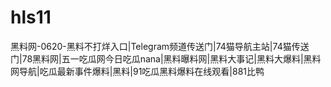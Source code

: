 # hls11
黑料网-0620-黑料不打烊入口|Telegram频道传送门|74猫导航主站|74猫传送门|78黑料网|五一吃瓜网今日吃瓜nana|黑料曝料网|黑料大事记|黑料大爆料|黑料网导航|吃瓜最新事件爆料|黑料|91吃瓜黑料爆料在线观看|881比鸭
